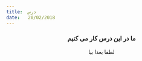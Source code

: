 ```yaml
---
title:  درس
date:   20/02/2018
---
```


### <center>ما در این درس کار می کنیم</center>
<center>لطفا بعدا بیا</center>